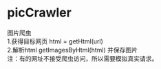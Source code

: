 # picCrawler
图片爬虫  
1.获得目标网页  html = getHtml(url)  
2.解析html getImagesByHtml(html) 并保存图片  
注：有的网址不接受爬虫访问，所以需要模拟真实请求。
